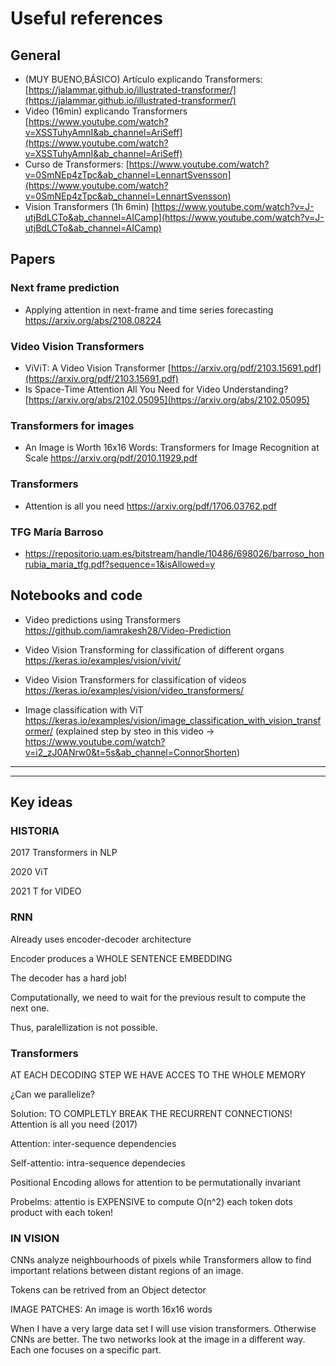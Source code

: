 # Useful references 

## General

- (MUY BUENO,BÁSICO) Artículo explicando Transformers: [https://jalammar.github.io/illustrated-transformer/](https://jalammar.github.io/illustrated-transformer/)
- Video (16min) explicando Transformers [https://www.youtube.com/watch?v=XSSTuhyAmnI&ab_channel=AriSeff](https://www.youtube.com/watch?v=XSSTuhyAmnI&ab_channel=AriSeff)
- Curso de Transformers: [https://www.youtube.com/watch?v=0SmNEp4zTpc&ab_channel=LennartSvensson](https://www.youtube.com/watch?v=0SmNEp4zTpc&ab_channel=LennartSvensson)
- Vision Transformers (1h 6min) [https://www.youtube.com/watch?v=J-utjBdLCTo&ab_channel=AICamp](https://www.youtube.com/watch?v=J-utjBdLCTo&ab_channel=AICamp)

## Papers 

### Next frame prediction 

- Applying attention in next-frame and time series forecasting https://arxiv.org/abs/2108.08224


### Video Vision Transformers 

- ViViT: A Video Vision Transformer [https://arxiv.org/pdf/2103.15691.pdf](https://arxiv.org/pdf/2103.15691.pdf)
- Is Space-Time Attention All You Need for Video Understanding? [https://arxiv.org/abs/2102.05095](https://arxiv.org/abs/2102.05095)

### Transformers for images 

- An Image is Worth 16x16 Words: Transformers for Image Recognition at Scale https://arxiv.org/pdf/2010.11929.pdf

### Transformers 

- Attention is all you need https://arxiv.org/pdf/1706.03762.pdf

### TFG María Barroso

- https://repositorio.uam.es/bitstream/handle/10486/698026/barroso_honrubia_maria_tfg.pdf?sequence=1&isAllowed=y

## Notebooks and code 

- Video predictions using Transformers https://github.com/iamrakesh28/Video-Prediction 

- Video Vision Transforming for classification of different organs https://keras.io/examples/vision/vivit/

- Video Vision Transformers for classification of videos https://keras.io/examples/vision/video_transformers/

- Image classification with ViT https://keras.io/examples/vision/image_classification_with_vision_transformer/
(explained step by steo in this video -> https://www.youtube.com/watch?v=i2_zJ0ANrw0&t=5s&ab_channel=ConnorShorten)


----
----

## Key ideas 

### HISTORIA

2017 Transformers in NLP

2020 ViT

2021 T for VIDEO

### RNN

Already uses encoder-decoder architecture

Encoder produces a WHOLE SENTENCE EMBEDDING 

 The decoder has a hard job! 

Computationally, we need to wait for the previous result to compute the next one. 

Thus, paralellization is not possible. 

### Transformers

AT EACH DECODING STEP WE HAVE ACCES TO THE WHOLE MEMORY 

¿Can we parallelize? 

Solution: TO COMPLETLY BREAK THE RECURRENT CONNECTIONS! Attention is all you need (2017) 

Attention: inter-sequence dependencies

Self-attentio: intra-sequence dependecies 

Positional Encoding allows for attention to be permutationally invariant 

Probelms: attentio is EXPENSIVE to compute O(n^2)  each token dots product with each token! 

### IN VISION

CNNs analyze neighbourhoods of pixels while Transformers allow to find important relations between distant regions of an image. 

Tokens can be retrived from an Object detector 

IMAGE PATCHES: An image is worth 16x16 words 

When I have a very large data set I will use vision transformers. Otherwise CNNs are better. The two networks look at the image in a different way. Each one focuses on a specific part.
